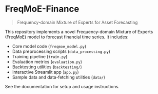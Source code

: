 # FreqMoE-Finance

> Frequency-domain Mixture of Experts for Asset Forecasting

This repository implements a novel Frequency-domain Mixture of Experts (FreqMoE) model to forecast financial time series. It includes:

- Core model code (`freqmoe_model.py`)
- Data preprocessing scripts (`data_processing.py`)
- Training pipeline (`train.py`)
- Evaluation metrics (`evaluation.py`)
- Backtesting utilities (`backtesting/`)
- Interactive Streamlit app (`app.py`)
- Sample data and data-fetching utilities (`data/`)

See the documentation for setup and usage instructions.
